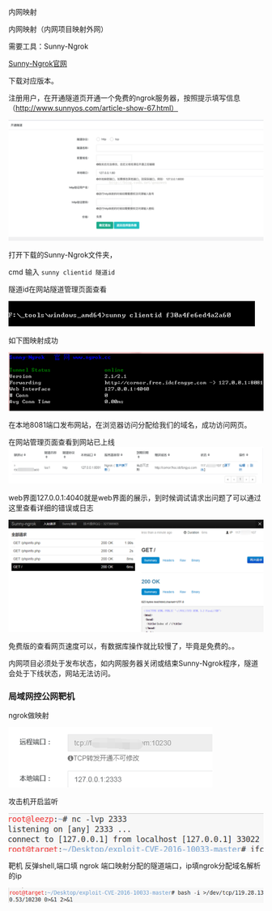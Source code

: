 内网映射

内网映射（内网项目映射外网）

需要工具：Sunny-Ngrok

[Sunny-Ngrok官网](https://www.ngrok.cc/)

下载对应版本。


注册用户，在开通隧道页开通一个免费的ngrok服务器，按照提示填写信息（http://www.sunnyos.com/article-show-67.html）

![](1.png)

打开下载的Sunny-Ngrok文件夹，

cmd 输入 	```sunny clientid 隧道id```

隧道id在网站隧道管理页面查看

![](2.PNG)

如下图映射成功

![](3.PNG)

在本地8081端口发布网站，在浏览器访问分配给我们的域名，成功访问网页。

在网站管理页面查看到网站已上线
![](4.png)

web界面127.0.0.1:4040就是web界面的展示，到时候调试请求出问题了可以通过这里查看详细的错误或日志

![](5.png)


免费版的查看网页速度可以，有数据库操作就比较慢了，毕竟是免费的。。

内网项目必须处于发布状态，如内网服务器关闭或结束Sunny-Ngrok程序，隧道会处于下线状态，网站无法访问。



### 局域网控公网靶机


ngrok做映射

![](8.jpg)

攻击机开启监听

![](7.png)

靶机 反弹shell,端口填 ngrok 端口映射分配的隧道端口，ip填ngrok分配域名解析的ip

![](6.jpg)